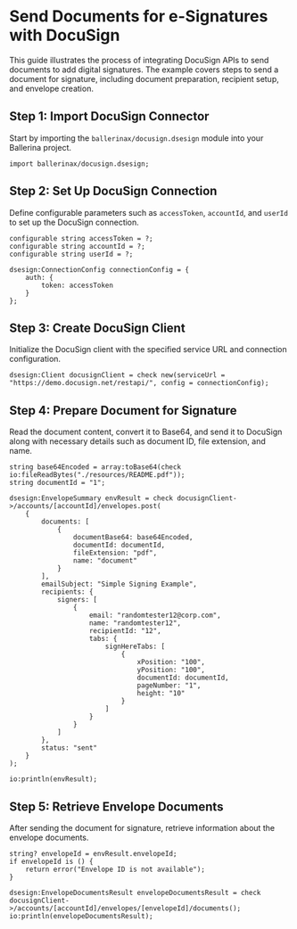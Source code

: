 # Send Documents for e-Signatures with DocuSign

This guide illustrates the process of integrating DocuSign APIs to send documents to add digital signatures. The example covers steps to send a document for signature, including document preparation, recipient setup, and envelope creation.

## Step 1: Import DocuSign Connector

Start by importing the `ballerinax/docusign.dsesign` module into your Ballerina project.

```ballerina
import ballerinax/docusign.dsesign;
```

## Step 2: Set Up DocuSign Connection

Define configurable parameters such as `accessToken`, `accountId`, and `userId` to set up the DocuSign connection.

```ballerina
configurable string accessToken = ?;
configurable string accountId = ?;
configurable string userId = ?;

dsesign:ConnectionConfig connectionConfig = {
    auth: {
        token: accessToken
    }
};
```

## Step 3: Create DocuSign Client

Initialize the DocuSign client with the specified service URL and connection configuration.

```ballerina
dsesign:Client docusignClient = check new(serviceUrl = "https://demo.docusign.net/restapi/", config = connectionConfig);
```

## Step 4: Prepare Document for Signature

Read the document content, convert it to Base64, and send it to DocuSign along with necessary details such as document ID, file extension, and name.

```ballerina
string base64Encoded = array:toBase64(check io:fileReadBytes("./resources/README.pdf"));
string documentId = "1";

dsesign:EnvelopeSummary envResult = check docusignClient->/accounts/[accountId]/envelopes.post(
    {
        documents: [
            {
                documentBase64: base64Encoded,
                documentId: documentId,
                fileExtension: "pdf",
                name: "document"
            }
        ],
        emailSubject: "Simple Signing Example",
        recipients: {
            signers: [
                {
                    email: "randomtester12@corp.com",
                    name: "randomtester12",
                    recipientId: "12",
                    tabs: {
                        signHereTabs: [
                            {
                                xPosition: "100",
                                yPosition: "100",
                                documentId: documentId,
                                pageNumber: "1",
                                height: "10"
                            }
                        ]
                    }
                }
            ]
        },
        status: "sent"
    }
);

io:println(envResult);
```

## Step 5: Retrieve Envelope Documents

After sending the document for signature, retrieve information about the envelope documents.

```ballerina
string? envelopeId = envResult.envelopeId;
if envelopeId is () {
    return error("Envelope ID is not available");
}

dsesign:EnvelopeDocumentsResult envelopeDocumentsResult = check docusignClient->/accounts/[accountId]/envelopes/[envelopeId]/documents();
io:println(envelopeDocumentsResult);
```
